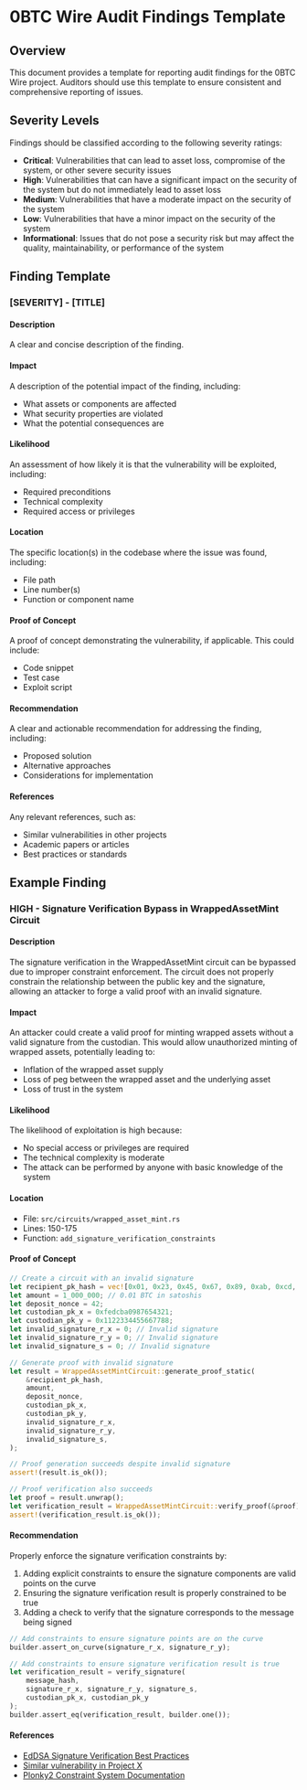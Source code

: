 # 0BTC Wire Audit Findings Template

## Overview

This document provides a template for reporting audit findings for the 0BTC Wire project. Auditors should use this template to ensure consistent and comprehensive reporting of issues.

## Severity Levels

Findings should be classified according to the following severity ratings:

- **Critical**: Vulnerabilities that can lead to asset loss, compromise of the system, or other severe security issues
- **High**: Vulnerabilities that can have a significant impact on the security of the system but do not immediately lead to asset loss
- **Medium**: Vulnerabilities that have a moderate impact on the security of the system
- **Low**: Vulnerabilities that have a minor impact on the security of the system
- **Informational**: Issues that do not pose a security risk but may affect the quality, maintainability, or performance of the system

## Finding Template

### [SEVERITY] - [TITLE]

#### Description

A clear and concise description of the finding.

#### Impact

A description of the potential impact of the finding, including:
- What assets or components are affected
- What security properties are violated
- What the potential consequences are

#### Likelihood

An assessment of how likely it is that the vulnerability will be exploited, including:
- Required preconditions
- Technical complexity
- Required access or privileges

#### Location

The specific location(s) in the codebase where the issue was found, including:
- File path
- Line number(s)
- Function or component name

#### Proof of Concept

A proof of concept demonstrating the vulnerability, if applicable. This could include:
- Code snippet
- Test case
- Exploit script

#### Recommendation

A clear and actionable recommendation for addressing the finding, including:
- Proposed solution
- Alternative approaches
- Considerations for implementation

#### References

Any relevant references, such as:
- Similar vulnerabilities in other projects
- Academic papers or articles
- Best practices or standards

## Example Finding

### HIGH - Signature Verification Bypass in WrappedAssetMint Circuit

#### Description

The signature verification in the WrappedAssetMint circuit can be bypassed due to improper constraint enforcement. The circuit does not properly constrain the relationship between the public key and the signature, allowing an attacker to forge a valid proof with an invalid signature.

#### Impact

An attacker could create a valid proof for minting wrapped assets without a valid signature from the custodian. This would allow unauthorized minting of wrapped assets, potentially leading to:
- Inflation of the wrapped asset supply
- Loss of peg between the wrapped asset and the underlying asset
- Loss of trust in the system

#### Likelihood

The likelihood of exploitation is high because:
- No special access or privileges are required
- The technical complexity is moderate
- The attack can be performed by anyone with basic knowledge of the system

#### Location

- File: `src/circuits/wrapped_asset_mint.rs`
- Lines: 150-175
- Function: `add_signature_verification_constraints`

#### Proof of Concept

```rust
// Create a circuit with an invalid signature
let recipient_pk_hash = vec![0x01, 0x23, 0x45, 0x67, 0x89, 0xab, 0xcd, 0xef];
let amount = 1_000_000; // 0.01 BTC in satoshis
let deposit_nonce = 42;
let custodian_pk_x = 0xfedcba0987654321;
let custodian_pk_y = 0x1122334455667788;
let invalid_signature_r_x = 0; // Invalid signature
let invalid_signature_r_y = 0; // Invalid signature
let invalid_signature_s = 0; // Invalid signature

// Generate proof with invalid signature
let result = WrappedAssetMintCircuit::generate_proof_static(
    &recipient_pk_hash,
    amount,
    deposit_nonce,
    custodian_pk_x,
    custodian_pk_y,
    invalid_signature_r_x,
    invalid_signature_r_y,
    invalid_signature_s,
);

// Proof generation succeeds despite invalid signature
assert!(result.is_ok());

// Proof verification also succeeds
let proof = result.unwrap();
let verification_result = WrappedAssetMintCircuit::verify_proof(&proof);
assert!(verification_result.is_ok());
```

#### Recommendation

Properly enforce the signature verification constraints by:

1. Adding explicit constraints to ensure the signature components are valid points on the curve
2. Ensuring the signature verification result is properly constrained to be true
3. Adding a check to verify that the signature corresponds to the message being signed

```rust
// Add constraints to ensure signature points are on the curve
builder.assert_on_curve(signature_r_x, signature_r_y);

// Add constraints to ensure signature verification result is true
let verification_result = verify_signature(
    message_hash,
    signature_r_x, signature_r_y, signature_s,
    custodian_pk_x, custodian_pk_y
);
builder.assert_eq(verification_result, builder.one());
```

#### References

- [EdDSA Signature Verification Best Practices](https://example.com/eddsa-best-practices)
- [Similar vulnerability in Project X](https://example.com/project-x-vulnerability)
- [Plonky2 Constraint System Documentation](https://example.com/plonky2-docs)

